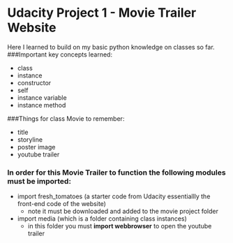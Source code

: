 # Udacity Project 1 - Movie Trailer Website
Here I learned to build on my basic python knowledge on classes so far.
###Important key concepts learned: 
* class
* instance
* constructor
* self
* instance variable
* instance method

###Things for class Movie to remember:
* title
* storyline
* poster image
* youtube trailer

### In order for this Movie Trailer to function the following modules must be imported:
* import fresh_tomatoes (a starter code from Udacity essentiallly the front-end code of the website)
  * note it must be downloaded and added to the movie project folder
* import media (which is a folder containing class instances)
  * in this folder you must **import webbrowser** to open the youtube trailer
